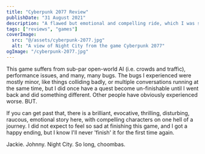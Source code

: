 ```yaml
---
title: "Cyberpunk 2077 Review"
publishDate: "31 August 2021"
description: "A flawed but emotional and compelling ride, which I was sad to say goodbye to."
tags: ["reviews", "games"]
coverImage:
  src: "@/assets/cyberpunk-2077.jpg"
  alt: "A view of Night City from the game Cyberpunk 2077"
ogImage: "/cyberpunk-2077.jpg"
---
```


This game suffers from sub-par open-world AI (i.e. crowds and traffic), performance issues, and many, many bugs. The bugs I experienced were mostly minor, like things colliding badly, or multiple conversations running at the same time, but I did once have a quest become un-finishable until I went back and did something different. Other people have obviously experienced worse. BUT.

If you can get past that, there is a brilliant, evocative, thrilling, disturbing, raucous, emotional story here, with compelling characters on one hell of a journey. I did not expect to feel so sad at finishing this game, and I got a happy ending, but I know I'll never 'finish' it for the first time again.

Jackie. Johnny. Night City. So long, choombas.
